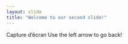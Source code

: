 ```yaml
---
layout: slide
title: "Welcome to our second slide!"
---
```

Capture d’écran
Use the left arrow to go back!
